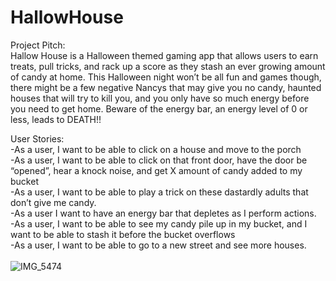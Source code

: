 # HallowHouse

Project Pitch:<br>
Hallow House is a Halloween themed gaming app that allows users to earn treats, pull tricks, and rack up a score as they stash an ever growing amount of candy at home. This Halloween night won’t be all fun and games though, there might be a few negative Nancys that may give you no candy, haunted houses that will try to kill you, and you only have so much energy before you need to get home. Beware of the energy bar, an energy level of 0 or less, leads to DEATH!!<br>

User Stories:<br>
-As a user, I want to be able to click on a house and move to the porch<br>
-As a user, I want to be able to click on that front door, have the door be “opened”, hear a knock noise, and get X amount of candy added to my bucket<br>
-As a user, I want to be able to play a trick on these dastardly adults that don’t give me candy.<br>
-As a user I want to have an energy bar that depletes as I perform actions.<br>
-As a user, I want to be able to see my candy pile up in my bucket, and I want to be able to stash it before the bucket overflows<br>
-As a user, I want to be able to go to a new street and see more houses.<br><br>
![IMG_5474](https://user-images.githubusercontent.com/109716310/197583056-c6d99823-db7e-4056-ab68-9fa3a99ff45b.jpg)
